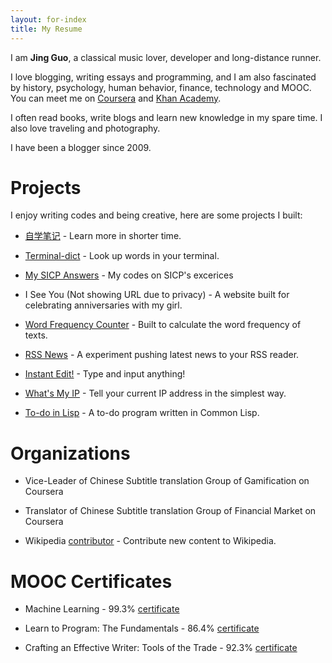 ```yaml
---
layout: for-index
title: My Resume
---
```


I am **Jing Guo**, a classical music lover, developer and long-distance runner.

I love blogging, writing essays and programming, and I am also fascinated by history, psychology, human behavior, finance, technology and MOOC. You can meet me on [Coursera](https://www.coursera.org/user/i/361951d01125a4915d2bc9815ad17a1b) and [Khan Academy](https://www.khanacademy.org/profile/guojing/).

I often read books, write blogs and learn new knowledge in my spare time. I also love traveling and photography.

I have been a blogger since 2009.

Projects
=====

I enjoy writing codes and being creative, here are some projects I built:

* [自学笔记](http://notes.guoj.org/) - Learn more in shorter time.

* [Terminal-dict](https://github.com/guojing0/terminal-dict/) - Look up words in your terminal.

* [My SICP Answers](https://github.com/guojing0/MySICPAnswers) - My codes on SICP's excerices

* I See You (Not showing URL due to privacy) - A website built for celebrating anniversaries with my girl.

* [Word Frequency Counter](https://github.com/guojing0/my_python/blob/master/frequency.py) - Built to calculate the word frequency of texts.

* [RSS News](http://rssnews.guoj.org/) - A experiment pushing latest news to your RSS reader.

* [Instant Edit!](http://instantedit.github.io/) - Type and input anything!

* [What's My IP](http://ip.guoj.org/) - Tell your current IP address in the simplest way.

* [To-do in Lisp](https://github.com/guojing0/common-lisp/blob/master/todo.lisp) - A to-do program written in Common Lisp.

Organizations
=====

* Vice-Leader of Chinese Subtitle translation Group of Gamification on Coursera

* Translator of Chinese Subtitle translation Group of Financial Market on Coursera

* Wikipedia [contributor](http://zh.wikipedia.org/wiki/User:Guojkiwi) - Contribute new content to Wikipedia.

MOOC Certificates
=====

* Machine Learning - 99.3% [certificate](https://www.coursera.org/maestro/api/certificate/get_certificate?course_id=971489)

* Learn to Program: The Fundamentals - 86.4% [certificate](https://www.coursera.org/maestro/api/certificate/get_certificate?course_id=970455)

* Crafting an Effective Writer: Tools of the Trade - 92.3% [certificate](https://www.coursera.org/maestro/api/certificate/get_certificate?course_id=972049)